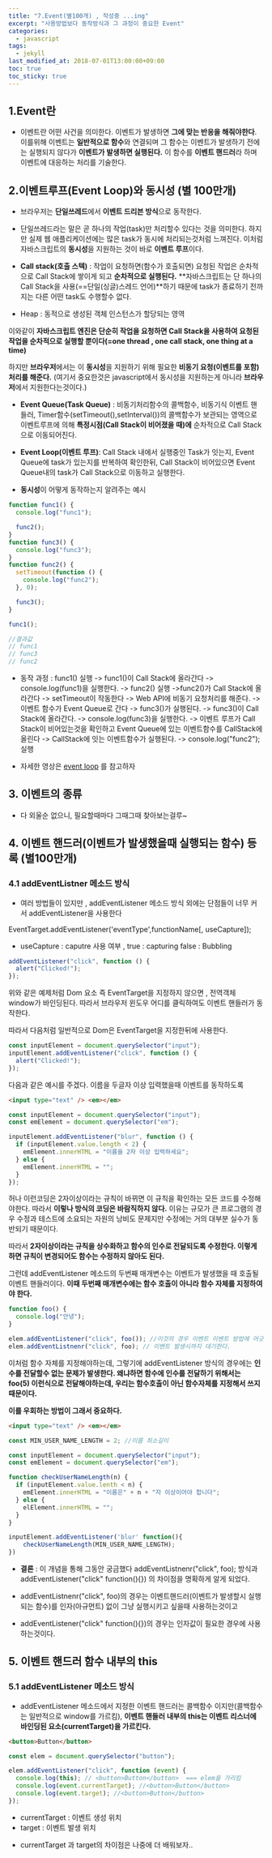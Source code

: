 ```yaml
---
title: "7.Event(별100개) , 작성중 ...ing"
excerpt: "사용방법보다 동작방식과 그 과정이 중요한 Event"
categories:
  - javascript
tags:
  - jekyll
last_modified_at: 2018-07-01T13:00:00+09:00
toc: true
toc_sticky: true
---
```


## 1.Event란

- 이벤트란 어떤 사건을 의미한다. 이벤트가 발생하면 **그에 맞는 반응을 해줘야한다**. 이를위해 이벤트는 **일반적으로 함수**와 연결되며 그 함수는 이벤트가 발생하기 전에는 실행되지 않다가 **이벤트가 발생하면 실행된다.** 이 함수를 **이벤트 핸드러**라 하며 이벤트에 대응하는 처리를 기술한다.

## 2.이벤트루프(Event Loop)와 동시성 (별 100만개)

- 브라우저는 **단일쓰레드**에서 **이벤트 드리븐 방식**으로 동작한다.

* 단일쓰레드라는 말은 곧 하나의 작업(task)만 처리할수 있다는 것을 의미한다. 하지만 실제 웹 애플리케이션에는 많은 task가 동시에 처리되는것처럼 느껴진다. 이처럼 자바스크립트의 **동시성**을 지원하는 것이 바로 **이벤트 루프**이다.

- **Call stack(호출 스텍)** : 작업이 요청하면(함수가 호출되면) 요청된 작업은 순차적으로 Call Stack에 쌓이게 되고 **순차적으로 실행된다.** **자바스크립트는 단 하나의 Call Stack을 사용(==단일(싱글)스레드 언어)**하기 때문에 task가 종료하기 전까지는 다른 어떤 task도 수행할수 없다.

* Heap : 동적으로 생성된 객체 인스턴스가 할당되는 영역

이와같이 **자바스크립트 엔진은 단순히 작업을 요청하면 Call Stack을 사용하여 요청된 작업을 순차적으로 실행할 뿐이다(=one thread , one call stack, one thing at a time)**

하지만 **브라우저**에서는 이 **동시성**을 지원하기 위해 필요한 **비동기 요청(이벤트를 포함) 처리를 해준다.**
(여기서 중요한것은 javascript에서 동시성을 지원하는게 아니라 **브라우저**에서 지원한다는것이다.)

- **Event Queue(Task Queue)** : 비동기처리함수의 콜백함수, 비동기식 이벤트 핸들러, Timer함수(setTimeout(),setInterval())의 콜백함수가 보관되는 영역으로 이벤트루프에 의해 **특정시점(Call Stack이 비어졌을 때)에** 순차적으로 Call Stack으로 이동되어진다.

* **Event Loop(이벤트 루프)**: Call Stack 내에서 실행중인 Task가 잇는지, Event Queue에 task가 있는지를 반복하여 확인한뒤, Call Stack이 비어있으면 Event Queue내의 task가 Call Stack으로 이동하고 실행한다.

- **동시성**이 어떻게 동작하는지 알려주는 예시

```js
function func1() {
  console.log("func1");

  func2();
}
function func3() {
  console.log("func3");
}
function func2() {
  setTimeout(function () {
    console.log("func2");
  }, 0);

  func3();
}

func1();

//결과값
// func1
// func3
// func2
```

- 동작 과정 : func1() 실행 -> func1()이 Call Stack에 올라간다 -> console.log(func1)을 실행한다. -> func2() 실행 ->func2()가 Call Stack에 올라간다 -> setTimeout이 작동한다 -> Web API에 비동기 요청처리를 해준다. -> 이벤트 함수가 Event Queue로 간다 -> func3()가 실행된다. -> func3()이 Call Stack에 올라간다. -> console.log(func3)을 실행한다. -> 이벤트 루프가 Call Stack이 비어있는것을 확인하고 Event Queue에 있는 이벤트함수를 CallStack에 올린다 -> CallStack에 잇는 이벤트함수가 실행된다. -> console.log("func2"); 실행

* 자세한 영상은 [event loop](https://www.youtube.com/watch?time_continue=791&v=8aGhZQkoFbQ) 를 참고하자

## 3. 이벤트의 종류

- 다 외울순 없으니, 필요할때마다 그때그때 찾아보는걸루~

## 4. 이벤트 핸드러(이벤트가 발생했을때 실행되는 함수) 등록 (별100만개)

### 4.1 addEventListner 메소드 방식

- 여러 방법들이 있지만 , addEventListener 메소드 방식 외에는 단점들이 너무 커서 addEventListener을 사용한다

EventTarget.addEventListener('eventType',functionName[, useCapture]);

- useCapture : caputre 사용 여부 , true : capturing false : Bubbling

```js
addEventListener("click", function () {
  alert("Clicked!");
});
```

위와 같은 예제처럼 Dom 요소 즉 EventTarget을 지정하지 않으면 , 전역객체 window가 바인딩된다. 따라서 브라우저 윈도우 어디를 클릭하여도 이벤트 핸들러가 동작한다.

따라서 다음처럼 일반적으로 Dom은 EventTarget을 지정한뒤에 사용한다.

```js
const inputElement = document.querySelector("input");
inputElement.addEventListener("click", function () {
  alert("Clicked!");
});
```

다음과 같은 예시를 주겠다. 이름을 두글자 이상 입력했을때 이벤트를 동작하도록

```html
<input type="text" /> <em></em>
```

```js
const inputElement = document.querySelector("input");
const emElement = document.querySelector("em");

inputElement.addEventListener("blur", function () {
  if (inputElement.value.length < 2) {
    emElement.innerHTML = "이름을 2자 이상 입력하세요";
  } else {
    emElement.innerHTML = "";
  }
});
```

허나 이런코딩은 2자이상이라는 규칙이 바뀌면 이 규칙을 확인하는 모든 코드를 수정해야한다. 따라서 **이렇나 방식의 코딩은 바람직하지 않다.**
이유는 규모가 큰 프로그램의 경우 수정과 테스트에 소요되는 자원의 낭비도 문제지만 수정에는 거의 대부분 실수가 동반되기 때문이다.

따라서 **2자이상이라는 규칙을 상수화하고 함수의 인수로 전달되도록 수정한다. 이렇게 하면 규칙이 변경되어도 함수는 수정하지 않아도 된다.**

그런데 addEventListener 메소드의 두번째 매개변수는 이벤트가 발생했을 때 호출될 이벤트 핸들러이다. **이때 두번째 매개변수에는 함수 호출이 아니라 함수 자체를 지정하여야 한다.**

```js
function foo() {
  console.log("안녕");
}

elem.addEventListener("click", foo()); //이것의 경우 이벤트 이벤트 방법에 어긋난다. 왜냐하면 click이라는 요소가 동작을 해야 이벤트핸들러가 동작하는 것이 이벤트의 실행방법이고 목적인데 , 그에 부합되지 않을 뿐만아니라, 이벤트 발생시까지 대기하지 않고 바로 실행되버리기 때문이다.
elem.addEventListnenr("click", foo); // 이벤트 발생시까지 대기한다.
```

이처럼 함수 자체를 지정해야하는데, 그렇기에 addEventListener 방식의 경우에는 **인수를 전달할수 없는 문제가 발생한다. 왜냐하면 함수에 인수를 전달하기 위해서는 foo(5) 이런식으로 전달해야하는데, 우리는 함수호출이 아닌 함수자체를 지정해서 쓰지 때문이다.**

**이를 우회하는 방법이 그래서 중요하다.**

```html
<input type="text" /> <em></em>
```

```js
const MIN_USER_NAME_LENGTH = 2; //이름 최소길이

const inputElement = document.querySelector("input");
const emElement = document.querySelector("em");

function checkUserNameLength(n) {
  if (inputElement.value.lenth < n) {
    emElement.innerHTML = "이름은" + n + "자 이상이어야 합니다";
  } else {
    elElement.innerHTML = "";
  }
}

inputElement.addEventListener('blur' function(){
    checkUserNameLength(MIN_USER_NAME_LENGTH);
})

```

- **결론** : 이 개념을 통해 그동안 궁금했다 addEventListnenr("click", foo); 방식과 addEventListener("click" function(){}) 의 차이점을 명확하게 알게 되었다.

* addEventListnenr("click", foo)의 경우는 이벤트핸드러(이벤트가 발생할시 실행되는 함수)를 인자(아규먼트) 없이 그냥 실행시키고 싶을때 사용하는것이고

- addEventListener("click" function(){})의 경우는 인자값이 필요한 경우에 사용하는것이다.

## 5. 이벤트 핸드러 함수 내부의 this

### 5.1 addEventListener 메소드 방식

- addEventListener 메소드에서 지정한 이벤트 핸드러는 콜백함수 이지만(콜백함수는 일반적으로 window를 가르킴), **이벤트 핸들러 내부의 this는 이벤트 리스너에 바인딩된 요소(currentTarget)을 가르킨다.**

```html
<button>Button</button>
```

```js
const elem = document.querySelector("button");

elem.addEventListener("click", function (event) {
  console.log(this); // <button>Button</button>  === elem을 가리킴
  console.log(event.currentTarget); //<button>Button</button>
  console.log(event.target); //<button>Button</button>
});
```

- currentTarget : 이벤트 생성 위치
- target : 이벤트 발생 위치

* currentTarget 과 target의 차이점은 나중에 더 배워보자..
